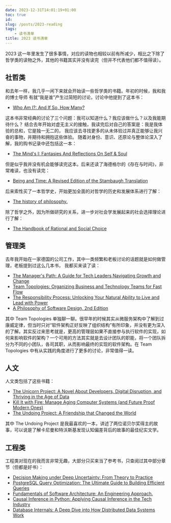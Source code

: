 ```yaml
---
date: 2023-12-31T14:01:19+01:00
toc: true
id:
slug: /posts/2023-reading
tags:
    - 读书清单
title: 2023 读书清单
---
```


2023 这一年里发生了很多事情，对应的读物也相较以前有所减少，相比之下除了哲学类的读物之外，其他的书籍其实并没有读完（但并不代表他们都不值得读）。

## 社哲类

和去年一样，我几乎一闲下来就会开始读一些哲学类的书籍。年初的时候，我和我的博士导师
有就“我是谁”产生过简短的讨论，讨论中他提到了这本书：

- [Who Am I?: And If So, How Many?](https://amzn.eu/d/4iAp80m)

这本书非常经典的讨论了三个问题：我可以知道什么？我应该做什么？以及我能期待什么？
结合去年开始对虚无主义的接触，我读完后对自己的答案是：我是我体验的总和，它是独一无二的，
我应该去寻找更多的从未体验过并真正能够让我兴奋的事物，并期待和拥抱这些体验。
随着对身份、意识、还原论与整体论深入了解，我的购书记录中还包括这一本：

- [The Mind's I: Fantasies And Reflections On Self & Soul](https://amzn.eu/d/ciCtZcs)

但是似乎我并没有机会能够读完这本。后来还读了海德格尔的《存在与时间》，非常难读，也没有读完：

- [Being and Time: A Revised Edition of the Stambaugh Translation](https://amzn.eu/d/0hDfeKZ)

后来索性买了一本哲学史，开始更加全面的对哲学的历史和发展体系进行了解：

- [The history of philosophy.](https://amzn.eu/d/0PcxKlW)

除了哲学之外，因为所做研究的关系，进一步对社会学发展起来的社会选择理论进行了解：

- [The Handbook of Rational and Social Choice](https://amzn.eu/d/38JnAtv)

## 管理类

去年我开始在一家德国的公司工作，其中一类频繁和老板讨论的话题就是如何做管理，老板提到过这么几本书，
我都买来读了读：

- [The Manager's Path: A Guide for Tech Leaders Navigating Growth and Change](https://amzn.eu/d/hU5hURT)
- [Team Topologies: Organizing Business and Technology Teams for Fast Flow](https://amzn.eu/d/gk6x8sH)
- [The Responsibility Process: Unlocking Your Natural Ability to Live and Lead with Power](https://amzn.eu/d/1pt1f3L)
- [A Philosophy of Software Design, 2nd Edition](https://amzn.eu/d/8gW5Qwa)

其中 Team Topologies 单独聊一聊。很早年的时候其实从微服务架构中了解到过康威定律，但当时只对“软件架构正好反映了组织结构”有所印象，并没有更为深入的了解。其实反过来思考就是，更高的管理层如果不直接参与执行软件的实现，如何来影响软件的架构？一个可用的方法其实就是去设计团队的职能，将一个团队拆分为不同的小团队，各司其职，从而影响最终的实现的软件架构。在 Team Topologies 中有从实践的角度进行了更多的讨论，非常值得一读。

## 人文

人文类包括了这些书籍：

- [The Unicorn Project: A Novel About Developers, Digital Disruption, and Thriving in the Age of Data](https://amzn.eu/d/9OSyL5v)
- [Kill It with Fire: Manage Aging Computer Systems (and Future Proof Modern Ones)](https://amzn.eu/d/iu4EIFm)
- [The Undoing Project: A Friendship that Changed the World](https://amzn.eu/d/9KD6vw9)

其中 The Undoing Project 是我最喜欢的一本，讲述了两位诺贝尔奖得主的故事，可以说是了解卡尼曼和特沃斯基发现认知偏差背后的故事的最佳纪实文学。

## 工程类

工程类对现在的我而言非常无趣，大部分只买来当了参考书，只查阅过其中部分章节（但都是好书）：

- [Decision Making under Deep Uncertainty: From Theory to Practice](https://amzn.eu/d/8lwo9Mu)
- [PostgreSQL Query Optimization: The Ultimate Guide to Building Efficient Queries](https://amzn.eu/d/41njlS2)
- [Fundamentals of Software Architecture: An Engineering Approach.](https://amzn.eu/d/41lAERe)
- [Causal Inference in Python: Applying Causal Inference in the Tech Industry](https://amzn.eu/d/63tzqg4)
- [Database Internals: A Deep Dive into How Distributed Data Systems Work](https://amzn.eu/d/duF4WTw)
